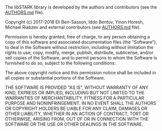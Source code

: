 The libSTARK library is developed by the authors and contributors (see the [AUTHORS.md](https://github.com/elibensasson/libSTARK/blob/master/AUTHORS.md) file).

Copyright (c) 2017-2018 Eli Ben-Sasson, Iddo Bentov, Yinon Horesh, Michael Riabzev and external contributors (see [AUTHORS.md](https://github.com/elibensasson/libSTARK/blob/master/AUTHORS.md) file).

Permission is hereby granted, free of charge, to any person obtaining a copy of this software and associated documentation files (the "Software"), to deal in the Software without restriction, including without limitation the rights to use, copy, modify, merge, publish, distribute, sublicense, and/or sell copies of the Software, and to permit persons to whom the Software is furnished to do so, subject to the following conditions:

The above copyright notice and this permission notice shall be included in all copies or substantial portions of the Software.

THE SOFTWARE IS PROVIDED "AS IS", WITHOUT WARRANTY OF ANY KIND, EXPRESS OR IMPLIED, INCLUDING BUT NOT LIMITED TO THE WARRANTIES OF MERCHANTABILITY, FITNESS FOR A PARTICULAR PURPOSE AND NONINFRINGEMENT. IN NO EVENT SHALL THE AUTHORS OR COPYRIGHT HOLDERS BE LIABLE FOR ANY CLAIM, DAMAGES OR OTHER LIABILITY, WHETHER IN AN ACTION OF CONTRACT, TORT OR OTHERWISE, ARISING FROM, OUT OF OR IN CONNECTION WITH THE SOFTWARE OR THE USE OR OTHER DEALINGS IN THE SOFTWARE.
